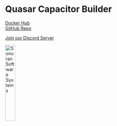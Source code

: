 # Quasar Capacitor Builder

[Docker Hub](https://hub.docker.com/r/sonoransoftware/quasar-capacitor-builder)  
[GitHub Repo](https://github.com/Sonoran-Software/quasar-capacitor-builder)

[Join our Discord Server](https://Discord.SonoranSoftware.com)

<a href="https://sonoran.software" target="_blank"><img width=25% src="https://sonoransoftware.com/assets/images/logos/logo_blue_grey.png" title="Sonoran Software Website" alt="Sonoran Software Systems"></a>
